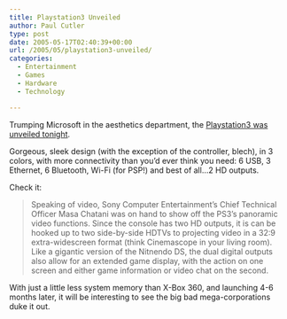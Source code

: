 ```yaml
---
title: Playstation3 Unveiled
author: Paul Cutler
type: post
date: 2005-05-17T02:40:39+00:00
url: /2005/05/playstation3-unveiled/
categories:
  - Entertainment
  - Games
  - Hardware
  - Technology

---
```

Trumping Microsoft in the aesthetics department, the [Playstation3 was unveiled tonight][1].

Gorgeous, sleek design (with the exception of the controller, blech), in 3 colors, with more connectivity than you&#8217;d ever think you need: 6 USB, 3 Ethernet, 6 Bluetooth, Wi-Fi (for PSP!) and best of all&#8230;2 HD outputs.

Check it:

> Speaking of video, Sony Computer Entertainment&#8217;s Chief Technical Officer Masa Chatani was on hand to show off the PS3&#8217;s panoramic video functions. Since the console has two HD outputs, it is can be hooked up to two side-by-side HDTVs to projecting video in a 32:9 extra-widescreen format (think Cinemascope in your living room). Like a gigantic version of the Nitnendo DS, the dual digital outputs also allow for an extended game display, with the action on one screen and either game information or video chat on the second.

With just a little less system memory than X-Box 360, and launching 4-6 months later, it will be interesting to see the big bad mega-corporations duke it out.

 [1]: http://www.gamespot.com/news/2005/05/16/news_6124681.html